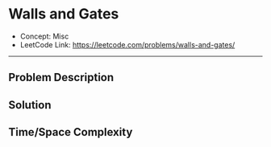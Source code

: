 # Walls and Gates

- Concept: Misc
- LeetCode Link: https://leetcode.com/problems/walls-and-gates/

---

## Problem Description

## Solution

## Time/Space Complexity

